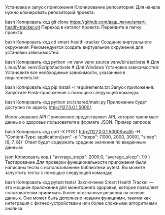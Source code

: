 Установка и запуск приложения
Клонирование репозитория: Для начала нужно клонировать репозиторий проекта:

bash
Копировать код
git clone https://github.com/ваш_логин/smart-health-tracker.git
Переход в каталог проекта: Перейдите в папку проекта:

bash
Копировать код
cd smart-health-tracker
Создание виртуального окружения: Рекомендуется создать виртуальное окружение для установки зависимостей:

bash
Копировать код
python -m venv venv
source venv/bin/activate  # Для Linux/Mac
venv\Scripts\activate     # Для Windows
Установка зависимостей: Установите все необходимые зависимости, указанные в requirements.txt:

bash
Копировать код
pip install -r requirements.txt
Запуск приложения: Запустите Flask-приложение с помощью следующей команды:

bash
Копировать код
python src/shared/main.py
Приложение будет доступно по адресу http://127.0.0.1:5000/.

Использование API
Приложение предоставляет API, которое принимает данные о здоровье пользователя в формате JSON. Пример запроса:

bash
Копировать код
curl -X POST http://127.0.0.1:5000/health -H "Content-Type: application/json" -d '{"steps": [1000, 2000, 3000], "sleep": [6, 7, 8]}'
Ответ будет содержать средние значения по введенным данным:

json
Копировать код
{
    "average_steps": 2000.0,
    "average_sleep": 7.0
}
Тестирование
Для проверки функциональности приложения были написаны тесты с использованием библиотеки pytest. Вы можете запустить тесты с помощью следующей команды:

bash
Копировать код
pytest tests/
Заключение
Smart Health Tracker — это мощное приложение для мониторинга здоровья, которое позволяет пользователям принимать более осознанные решения на основе данных. Оно может быть дополнено новыми функциями, такими как интеграция с фитнес-устройствами или более сложными алгоритмами анализа.
